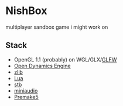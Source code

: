# NishBox

multiplayer sandbox game i might work on

## Stack
 - OpenGL 1.1 (probably) on WGL/GLX/[GLFW](https://www.glfw.org/)
 - [Open Dynamics Engine](https://ode.org)
 - [zlib](https://zlib.net)
 - [Lua](https://lua.org)
 - [stb](https://github.com/nothings/stb)
 - [miniaudio](https://github.com/mackron/miniaudio)
 - [Premake5](https://premake.github.io)